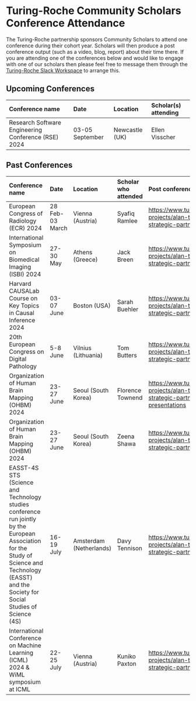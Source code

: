 # Turing-Roche Community Scholars Conference Attendance 

The Turing-Roche partnership sponsors Community Scholars to attend one conference during their cohort year. Scholars will then produce a post conference output (such as a video, blog, report) about their time there. If you are attending one of the conferences below and would like to engage with one of our scholars then please feel free to message them through the [Turing-Roche Slack Workspace](https://docs.google.com/forms/d/e/1FAIpQLSep6mcxlA-QouGk1HLuonmnn-Ml6aEyhClbYOSPW4UEr6OALA/viewform) to arrange this. 


## Upcoming Conferences

| Conference name| Date | Location | Scholar(s) attending |
|:-----|:--------|:-----------|:-----------|
| Research Software Engineering Conference (RSE) 2024 | 03-05 September  | Newcastle (UK) | Ellen Visscher |



## Past Conferences
| Conference name| Date | Location | Scholar who attended | Post conference output
|:-----|:----------|:-----------|:-----------|:-----------|
| European Congress of Radiology (ECR) 2024 | 28 Feb-03 March | Vienna (Austria) | Syafiq Ramlee | https://www.turing.ac.uk/research/research-projects/alan-turing-institute-roche-strategic-partnership/ECR-2024
| International Symposium on Biomedical Imaging (ISBI) 2024 | 27-30 May  | Athens (Greece) | Jack Breen | https://www.turing.ac.uk/research/research-projects/alan-turing-institute-roche-strategic-partnership/ISBI-2024
| Harvard CAUSALab Course on Key Topics in Causal Inference 2024 | 03-07 June  | Boston (USA) | Sarah Buehler | https://www.turing.ac.uk/research/research-projects/alan-turing-institute-roche-strategic-partnership/CAUSALab
| 20th European Congress on Digital Pathology | 5-8 June | Vilnius (Lithuania) | Tom Butters | https://www.turing.ac.uk/research/research-projects/alan-turing-institute-roche-strategic-partnership/ECDP-2024 |
| Organization of Human Brain Mapping (OHBM) 2024 | 23-27 June  | Seoul (South Korea) | Florence Townend | https://www.turing.ac.uk/research/research-projects/alan-turing-institute-roche-strategic-partnership/a-guide-to-poster-presentations
| Organization of Human Brain Mapping (OHBM) 2024 | 23-27 June  | Seoul (South Korea) | Zeena Shawa | https://www.turing.ac.uk/research/research-projects/alan-turing-institute-roche-strategic-partnership/OHBM-2024 |
| EASST-4S STS (Science and Technology studies conference run jointly by the European Association for the Study of Science and Technology (EASST) and the Society for Social Studies of Science (4S) | 16-19 July | Amsterdam (Netherlands) | Davy Tennison | https://www.turing.ac.uk/research/research-projects/alan-turing-institute-roche-strategic-partnership/EASST-4S-STS
| International Conference on Machine Learning (ICML) 2024 & WiML symposium at ICML | 22-25 July  | Vienna (Austria) | Kuniko Paxton | https://www.turing.ac.uk/research/research-projects/alan-turing-institute-roche-strategic-partnership/ICML2024 |

